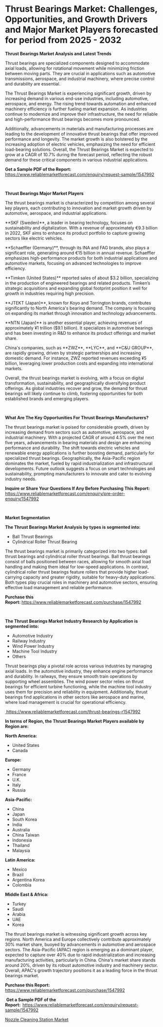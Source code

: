 <p><h1>Thrust Bearings Market: Challenges, Opportunities, and Growth Drivers and Major Market Players forecasted for period from 2025 - 2032</h1></p><p><strong>Thrust Bearings Market Analysis and Latest Trends</strong></p>
<p><p>Thrust bearings are specialized components designed to accommodate axial loads, allowing for rotational movement while minimizing friction between moving parts. They are crucial in applications such as automotive transmissions, aerospace, and industrial machinery, where precise control and durability are essential.</p><p>The Thrust Bearings Market is experiencing significant growth, driven by increasing demand in various end-use industries, including automotive, aerospace, and energy. The rising trend towards automation and enhanced machinery efficiency is further fueling market expansion. As industries continue to modernize and improve their infrastructure, the need for reliable and high-performance thrust bearings becomes more pronounced.</p><p>Additionally, advancements in materials and manufacturing processes are leading to the development of innovative thrust bearings that offer improved performance and longevity. The market growth is also bolstered by the increasing adoption of electric vehicles, emphasizing the need for efficient load-bearing solutions. Overall, the Thrust Bearings Market is expected to grow at a CAGR of 10.7% during the forecast period, reflecting the robust demand for these critical components in various industrial applications.</p></p>
<p><strong>Get a Sample PDF of the Report:&nbsp;</strong> <a href="https://www.reliablemarketforecast.com/enquiry/request-sample/1547992?utm_campaign=2925&utm_medium=2&utm_source=Github&utm_content=ia&utm_term=10042025&utm_id=thrust-bearings">https://www.reliablemarketforecast.com/enquiry/request-sample/1547992</a></p>
<p>&nbsp;</p>
<p><strong>Thrust Bearings Major Market Players</strong></p>
<p><p>The thrust bearings market is characterized by competition among several key players, each contributing to innovation and market growth driven by automotive, aerospace, and industrial applications.</p><p>**SKF (Sweden)**, a leader in bearing technology, focuses on sustainability and digitalization. With a revenue of approximately €9.3 billion in 2022, SKF aims to enhance its product portfolio to capture growing sectors like electric vehicles.</p><p>**Schaeffler (Germany)**, through its INA and FAG brands, also plays a significant role, generating around €15 billion in annual revenue. Schaeffler emphasizes high-performance products for both industrial applications and automotive markets, focusing on advanced technologies to improve efficiency.</p><p>**Timken (United States)** reported sales of about $3.2 billion, specializing in the production of engineered bearings and related products. Timken’s strategic acquisitions and expanding global footprint position it well for growth in industries requiring high precision.</p><p>**JTEKT (Japan)**, known for Koyo and Torrington brands, contributes significantly to North America's bearing demand. The company is focusing on expanding its market through innovation and technology advancements.</p><p>**NTN (Japan)** is another essential player, achieving revenues of approximately ¥1 trillion ($9.1 billion). It specializes in automotive bearings and has been investing in R&D to enhance its product offerings and market share.</p><p>China's companies, such as **ZWZ**, **LYC**, and **C&U GROUP**, are rapidly growing, driven by strategic partnerships and increasing domestic demand. For instance, ZWZ reported revenues exceeding ¥5 billion, leveraging lower production costs and expanding into international markets.</p><p>Overall, the thrust bearings market is evolving, with a focus on digital transformation, sustainability, and geographically diversifying product offerings. As global industries recover and grow, the demand for thrust bearings will likely continue to climb, fostering opportunities for both established brands and emerging players.</p></p>
<p>&nbsp;</p>
<p><strong>What Are The Key Opportunities For Thrust Bearings Manufacturers?</strong></p>
<p><p>The thrust bearings market is poised for considerable growth, driven by increasing demand from sectors such as automotive, aerospace, and industrial machinery. With a projected CAGR of around 4.5% over the next five years, advancements in bearing materials and design are enhancing performance and durability. The shift towards electric vehicles and renewable energy applications is further boosting demand, particularly for specialized thrust bearings. Geographically, the Asia-Pacific region dominates the market, fueled by rapid industrialization and infrastructural developments. Future outlook suggests a focus on smart technologies and sustainability, prompting manufacturers to innovate and cater to evolving industry needs.</p></p>
<p><strong>Inquire or Share Your Questions If Any Before Purchasing This Report:</strong> <a href="https://www.reliablemarketforecast.com/enquiry/pre-order-enquiry/1547992?utm_campaign=2925&utm_medium=2&utm_source=Github&utm_content=ia&utm_term=10042025&utm_id=thrust-bearings">https://www.reliablemarketforecast.com/enquiry/pre-order-enquiry/1547992</a></p>
<p>&nbsp;</p>
<p><strong>Market Segmentation</strong></p>
<p><strong>The Thrust Bearings Market Analysis by types is segmented into:</strong></p>
<p><ul><li>Ball Thrust Bearings</li><li>Cylindrical Roller Thrust Bearing</li></ul></p>
<p><p>The thrust bearings market is primarily categorized into two types: ball thrust bearings and cylindrical roller thrust bearings. Ball thrust bearings consist of balls positioned between races, allowing for smooth axial load handling and making them ideal for low-speed applications. In contrast, cylindrical roller thrust bearings feature rollers that provide higher load-carrying capacity and greater rigidity, suitable for heavy-duty applications. Both types play crucial roles in machinery and automotive sectors, ensuring effective load management and reliable performance.</p></p>
<p><strong>Purchase this Report:&nbsp;</strong><a href="https://www.reliablemarketforecast.com/purchase/1547992?utm_campaign=2925&utm_medium=2&utm_source=Github&utm_content=ia&utm_term=10042025&utm_id=thrust-bearings">https://www.reliablemarketforecast.com/purchase/1547992</a></p>
<p>&nbsp;</p>
<p><strong>The Thrust Bearings Market Industry Research by Application is segmented into:</strong></p>
<p><ul><li>Automotive Industry</li><li>Railway Industry</li><li>Wind Power Industry</li><li>Machine Tool Industry</li><li>Others</li></ul></p>
<p><p>Thrust bearings play a pivotal role across various industries by managing axial loads. In the automotive industry, they enhance engine performance and durability. In railways, they ensure smooth train operations by supporting wheel assemblies. The wind power sector relies on thrust bearings for efficient turbine functioning, while the machine tool industry uses them for precision and reliability in equipment. Additionally, thrust bearings find applications in other sectors like aerospace and marine, where load management is crucial for operational efficiency.</p></p>
<p><a href="https://www.reliablemarketforecast.com/thrust-bearings-r1547992?utm_campaign=2925&utm_medium=2&utm_source=Github&utm_content=ia&utm_term=10042025&utm_id=thrust-bearings">&nbsp;https://www.reliablemarketforecast.com/thrust-bearings-r1547992</a></p>
<p><strong>In terms of Region, the Thrust Bearings Market Players available by Region are:</strong></p>
<p>
    <p> <strong> North America: </strong>
        <ul>
            <li>United States</li>
            <li>Canada</li>
        </ul>
        </p> 
    <p> <strong> Europe: </strong>
        <ul>
            <li>Germany</li>
            <li>France</li>
            <li>U.K.</li>
            <li>Italy</li>
            <li>Russia</li>
        </ul>
        </p> 
    <p> <strong> Asia-Pacific: </strong>
        <ul>
            <li>China</li>
            <li>Japan</li>
            <li>South Korea</li>
            <li>India</li>
            <li>Australia</li>
            <li>China Taiwan</li>
            <li>Indonesia</li>
            <li>Thailand</li>
            <li>Malaysia</li>
        </ul>
        </p> 
    <p> <strong> Latin America: </strong>
        <ul>
            <li>Mexico</li>
            <li>Brazil</li>
            <li>Argentina Korea</li>
            <li>Colombia</li>
        </ul>
        </p> 
    <p> <strong> Middle East & Africa: </strong>
        <ul>
            <li>Turkey</li>
            <li>Saudi</li>
            <li>Arabia</li>
            <li>UAE</li>
            <li>Korea</li>
        </ul>
    </p>
    </p>
<p><p>The thrust bearings market is witnessing significant growth across key regions. North America and Europe collectively contribute approximately 30% market share, buoyed by advancements in automotive and aerospace sectors. The Asia-Pacific (APAC) region is emerging as a dominant player, expected to capture over 40% due to rapid industrialization and increasing manufacturing activities, particularly in China. China's market share stands around 20%, driven by its robust automotive industry and machinery sector. Overall, APAC's growth trajectory positions it as a leading force in the thrust bearings market.</p></p>
<p><strong>Purchase this Report: </strong><a href="https://www.reliablemarketforecast.com/purchase/1547992?utm_campaign=2925&utm_medium=2&utm_source=Github&utm_content=ia&utm_term=10042025&utm_id=thrust-bearings">https://www.reliablemarketforecast.com/purchase/1547992</a></p>
<p>&nbsp;<strong>Get a Sample PDF of the Report:&nbsp;&nbsp;</strong><a href="https://www.reliablemarketforecast.com/enquiry/request-sample/1547992?utm_campaign=2925&utm_medium=2&utm_source=Github&utm_content=ia&utm_term=10042025&utm_id=thrust-bearings">https://www.reliablemarketforecast.com/enquiry/request-sample/1547992</a></p>
<p><strong></strong></p>
<p><p><a href="https://github.com/kaidaloeckf7/Market-Research-Report-List-1/blob/main/nozzle-cleaning-station-market.md?utm_campaign=2925&utm_medium=2&utm_source=Github&utm_content=ia&utm_term=10042025&utm_id=thrust-bearings">Nozzle Cleaning Station Market</a></p></p>